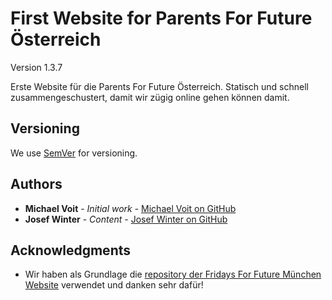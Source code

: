 # First Website for Parents For Future Österreich
Version 1.3.7

Erste Website für die Parents For Future Österreich. Statisch und schnell zusammengeschustert, damit wir zügig online gehen können damit.

## Versioning

We use [SemVer](http://semver.org/) for versioning.

## Authors

* **Michael Voit** - *Initial work* - [Michael Voit on GitHub](https://github.com/michael-voit)
* **Josef Winter** - *Content* - [Josef Winter on GitHub](https://github.com/JosefWinter71)

## Acknowledgments

* Wir haben als Grundlage die [repository der Fridays For Future München Website](https://github.com/fridays-for-future/fridays-for-future.github.io) verwendet und danken sehr dafür!
